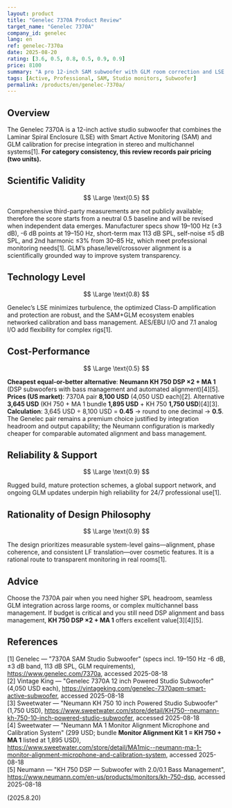 ```yaml
---
layout: product
title: "Genelec 7370A Product Review"
target_name: "Genelec 7370A"
company_id: genelec
lang: en
ref: genelec-7370a
date: 2025-08-20
rating: [3.6, 0.5, 0.8, 0.5, 0.9, 0.9]
price: 8100
summary: "A pro 12-inch SAM subwoofer with GLM room correction and LSE cabinet; superb integration, but costly versus cheaper DSP-aligned alternatives"
tags: [Active, Professional, SAM, Studio monitors, Subwoofer]
permalink: /products/en/genelec-7370a/
---
```

## Overview

The Genelec 7370A is a 12-inch active studio subwoofer that combines the Laminar Spiral Enclosure (LSE) with Smart Active Monitoring (SAM) and GLM calibration for precise integration in stereo and multichannel systems[1]. **For category consistency, this review records pair pricing (two units).**

## Scientific Validity

$$ \Large \text{0.5} $$

Comprehensive third-party measurements are not publicly available; therefore the score starts from a neutral 0.5 baseline and will be revised when independent data emerges. Manufacturer specs show 19–100 Hz (±3 dB), -6 dB points at 19–150 Hz, short-term max 113 dB SPL, self-noise ≤5 dB SPL, and 2nd harmonic ≤3% from 30–85 Hz, which meet professional monitoring needs[1]. GLM’s phase/level/crossover alignment is a scientifically grounded way to improve system transparency.

## Technology Level

$$ \Large \text{0.8} $$

Genelec’s LSE minimizes turbulence, the optimized Class-D amplification and protection are robust, and the SAM+GLM ecosystem enables networked calibration and bass management. AES/EBU I/O and 7.1 analog I/O add flexibility for complex rigs[1].

## Cost-Performance

$$ \Large \text{0.5} $$

**Cheapest equal-or-better alternative**: **Neumann KH 750 DSP ×2 + MA 1** (DSP subwoofers with bass management and automated alignment)[4][5].  
**Prices (US market)**: 7370A pair **8,100 USD** (4,050 USD each)[2]. Alternative **3,645 USD** (KH 750 + MA 1 bundle **1,895 USD** + KH 750 **1,750 USD**)[4][3].  
**Calculation**: 3,645 USD ÷ 8,100 USD = **0.45** → round to one decimal → **0.5**.  
The Genelec pair remains a premium choice justified by integration headroom and output capability; the Neumann configuration is markedly cheaper for comparable automated alignment and bass management.

## Reliability & Support

$$ \Large \text{0.9} $$

Rugged build, mature protection schemes, a global support network, and ongoing GLM updates underpin high reliability for 24/7 professional use[1].

## Rationality of Design Philosophy

$$ \Large \text{0.9} $$

The design prioritizes measurable system-level gains—alignment, phase coherence, and consistent LF translation—over cosmetic features. It is a rational route to transparent monitoring in real rooms[1].

## Advice

Choose the 7370A pair when you need higher SPL headroom, seamless GLM integration across large rooms, or complex multichannel bass management. If budget is critical and you still need DSP alignment and bass management, **KH 750 DSP ×2 + MA 1** offers excellent value[3][4][5].

## References

[1] Genelec — "7370A SAM Studio Subwoofer" (specs incl. 19–150 Hz -6 dB, ±3 dB band, 113 dB SPL, GLM requirements), https://www.genelec.com/7370a, accessed 2025-08-18  
[2] Vintage King — "Genelec 7370A 12 inch Powered Studio Subwoofer" (4,050 USD each), https://vintageking.com/genelec-7370apm-smart-active-subwoofer, accessed 2025-08-18  
[3] Sweetwater — "Neumann KH 750 10 inch Powered Studio Subwoofer" (1,750 USD), https://www.sweetwater.com/store/detail/KH750--neumann-kh-750-10-inch-powered-studio-subwoofer, accessed 2025-08-18  
[4] Sweetwater — "Neumann MA 1 Monitor Alignment Microphone and Calibration System" (299 USD; bundle **Monitor Alignment Kit 1 = KH 750 + MA 1** listed at 1,895 USD), https://www.sweetwater.com/store/detail/MA1mic--neumann-ma-1-monitor-alignment-microphone-and-calibration-system, accessed 2025-08-18  
[5] Neumann — "KH 750 DSP — Subwoofer with 2.0/0.1 Bass Management", https://www.neumann.com/en-us/products/monitors/kh-750-dsp, accessed 2025-08-18

(2025.8.20)

